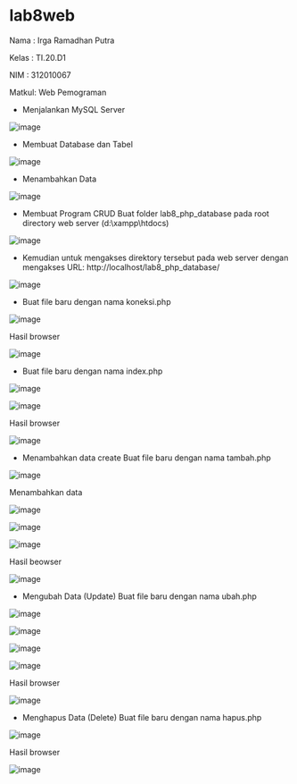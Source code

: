 # lab8web
Nama  : Irga Ramadhan Putra

Kelas : TI.20.D1

NIM   : 312010067

Matkul: Web Pemograman


- Menjalankan MySQL Server

![image](https://user-images.githubusercontent.com/101645216/169790025-28a2daed-3913-47fc-9705-9edfcf1482f1.png)

- Membuat Database dan Tabel 

![image](https://user-images.githubusercontent.com/101645216/169790339-d8342448-c09d-43ec-8ac1-b6637cc4e891.png)

- Menambahkan Data

![image](https://user-images.githubusercontent.com/101645216/169790715-2355d2d2-c482-4449-acb4-77d5bf9d1032.png)

- Membuat Program CRUD
Buat folder lab8_php_database pada root directory web server (d:\xampp\htdocs)

![image](https://user-images.githubusercontent.com/101645216/169790980-9cf7f03d-e0bd-43b3-bfbe-95e20c3fccf4.png)

- Kemudian untuk mengakses direktory tersebut pada web server dengan mengakses URL: 
http://localhost/lab8_php_database/

![image](https://user-images.githubusercontent.com/101645216/169791329-b235d748-2c24-465e-9b2f-02c5985fe4b8.png)


- Buat file baru dengan nama koneksi.php

![image](https://user-images.githubusercontent.com/101645216/169794910-7849d6dd-2b54-4563-87f6-bc7a0660404e.png)

Hasil browser

![image](https://user-images.githubusercontent.com/101645216/169795324-454a4be2-761b-42c5-b2a7-a8b71797702c.png)

- Buat file baru dengan nama index.php

![image](https://user-images.githubusercontent.com/101645216/169795790-2252f8c5-ea3c-4759-89e8-03d08abb7a53.png)

![image](https://user-images.githubusercontent.com/101645216/169796237-51788ac0-2c4a-4f37-b97f-0d4074fc829a.png)

Hasil browser 

![image](https://user-images.githubusercontent.com/101645216/169795990-5ce5efe5-abb9-4e5f-b14c-9f13edd50ba0.png)

- Menambahkan data create
  Buat file baru dengan nama tambah.php

![image](https://user-images.githubusercontent.com/101645216/169796972-5282f418-dbc2-412c-a2ae-5304f79d15ce.png)

Menambahkan data

![image](https://user-images.githubusercontent.com/101645216/169797437-dfc0e5f4-ed93-47be-a777-eb3a5a3cc6ee.png)

![image](https://user-images.githubusercontent.com/101645216/169797691-7e3947d0-8da7-4951-a4ef-e1c3798223f6.png)

![image](https://user-images.githubusercontent.com/101645216/169797858-5d5f4bfc-0f94-45ce-8c3a-3ad4c326c8b7.png)

Hasil beowser

![image](https://user-images.githubusercontent.com/101645216/169798231-b6d52f67-4e98-4e3c-8a67-cb61d3a40974.png)

- Mengubah Data (Update)
  Buat file baru dengan nama ubah.php

![image](https://user-images.githubusercontent.com/101645216/169798751-eb24e97a-2518-4268-b1b9-ef41f62f601c.png)

![image](https://user-images.githubusercontent.com/101645216/169799112-2242b9e8-0be1-46e1-9aa0-bb8ef27cec2e.png)

![image](https://user-images.githubusercontent.com/101645216/169799167-5ee4b128-e992-408c-9cd6-25955a4ad3c3.png)

![image](https://user-images.githubusercontent.com/101645216/169799295-364df7d2-5784-43ad-86b0-b6abd14410af.png)

Hasil browser 

![image](https://user-images.githubusercontent.com/101645216/169801601-d4f62700-d9eb-4e73-91e6-6704fc194b19.png)

- Menghapus Data (Delete)
  Buat file baru dengan nama hapus.php
  
![image](https://user-images.githubusercontent.com/101645216/169802278-fed5611e-9039-4866-8939-5599eeb00dc7.png)
 
Hasil browser

![image](https://user-images.githubusercontent.com/101645216/169802459-2c8d12ce-9ff7-405a-b306-26d578934616.png)

